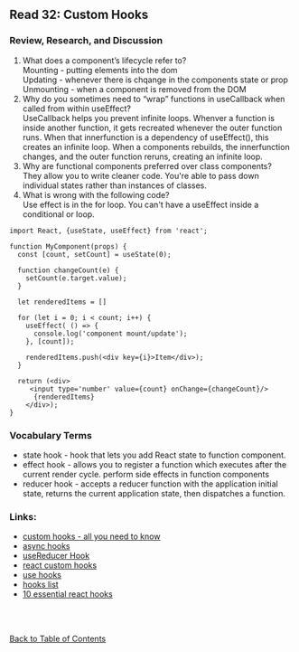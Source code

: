 ## Read 32: Custom Hooks

### Review, Research, and Discussion

1. What does a component’s lifecycle refer to?  
   Mounting - putting elements into the dom  
   Updating - whenever there is chqange in the components state or prop  
   Unmounting - when a component is removed from the DOM
1. Why do you sometimes need to “wrap” functions in useCallback when called from within useEffect?  
   UseCallback helps you prevent infinite loops. Whenver a function is inside another function, it gets recreated whenever the outer function runs. When that innerfunction is a dependency of useEffect(), this creates an infinite loop. When a components rebuilds, the innerfunction changes, and the outer function reruns, creating an infinite loop.
1. Why are functional components preferred over class components?  
   They allow you to write cleaner code. You're able to pass down individual states rather than instances of classes.
1. What is wrong with the following code?  
   Use effect is in the for loop. You can't have a useEffect inside a conditional or loop.

```
import React, {useState, useEffect} from 'react';

function MyComponent(props) {
  const [count, setCount] = useState(0);

  function changeCount(e) {
    setCount(e.target.value);
  }

  let renderedItems = []

  for (let i = 0; i < count; i++) {
    useEffect( () => {
      console.log('component mount/update');
    }, [count]);

    renderedItems.push(<div key={i}>Item</div>);
  }

  return (<div>
     <input type='number' value={count} onChange={changeCount}/>
      {renderedItems}
    </div>);
}
```

### Vocabulary Terms

- state hook - hook that lets you add React state to function component.
- effect hook - allows you to register a function which executes after the current render cycle. perform side effects in function components
- reducer hook - accepts a reducer function with the application initial state, returns the current application state, then dispatches a function.

### Links:

- [custom hooks - all you need to know](https://www.telerik.com/blogs/everything-you-need-to-create-a-custom-react-hook)
- [async hooks](https://dev.to/vinodchauhan7/react-hooks-with-async-await-1n9g)
- [useReducer Hook](https://reactjs.org/docs/hooks-reference.html#usereducer)
- [react custom hooks](https://reactjs.org/docs/hooks-custom.html)
- [use hooks](https://usehooks.com/)
- [hooks list](https://github.com/rehooks/awesome-react-hooks)
- [10 essential react hooks](https://blog.bitsrc.io/10-react-custom-hooks-you-should-have-in-your-toolbox-aa27d3f5564d)

<br>
<br>

[Back to Table of Contents](README.md)
